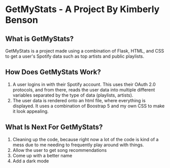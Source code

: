 # GetMyStats - A Project By Kimberly Benson

## What is GetMyStats?
GetMyStats is a project made using a combination of Flask, HTML, and CSS to get a user's Spotify data such as top artists and public playlists.

## How Does GetMyStats Work?
1. A user logins in with their Spotify account. This uses their OAuth 2.0 protocols, and from there, reads the user data into multiple different variables separated by the type of data (playlists, artists).
2. The user data is rendered onto an html file, where everything is displayed. It uses a combination of Boostrap 5 and my own CSS to make it look appealing.

## What Is Next For GetMyStats?
1. Cleaning up the code, because right now a lot of the code is kind of a mess due to me needing to frequently play around with things.
2. Allow the user to get song recommendations
3. Come up with a better name
4. Add a dark mode
